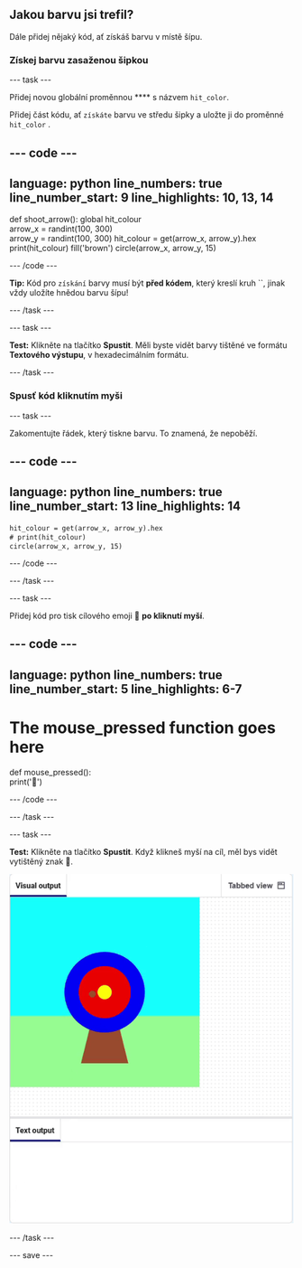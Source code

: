 ## Jakou barvu jsi trefil?

Dále přidej nějaký kód, ať získáš barvu v místě šípu.

### Získej barvu zasaženou šipkou

--- task ---

Přidej novou globální proměnnou **** s názvem `hit_color`.

Přidej část kódu, ať `získáte` barvu ve středu šipky a uložte ji do proměnné `hit_color` .


--- code ---
---
language: python line_numbers: true line_number_start: 9
line_highlights: 10, 13, 14
---
def shoot_arrow(): global hit_colour  
arrow_x = randint(100, 300)  
arrow_y = randint(100, 300) hit_colour = get(arrow_x, arrow_y).hex print(hit_colour) fill('brown') circle(arrow_x, arrow_y, 15)

--- /code ---

**Tip:** Kód pro `získání` barvy musí být **před kódem**, který kreslí kruh ``, jinak vždy uložíte hnědou barvu šípu!

--- /task ---

--- task ---

**Test:** Klikněte na tlačítko **Spustit**. Měli byste vidět barvy tištěné ve formátu **Textového výstupu**, v hexadecimálním formátu.

--- /task ---

### Spusť kód kliknutím myši

--- task ---

Zakomentujte řádek, který tiskne barvu. To znamená, že nepoběží.

--- code ---
---
language: python line_numbers: true line_number_start: 13
line_highlights: 14
---

    hit_colour = get(arrow_x, arrow_y).hex
    # print(hit_colour)
    circle(arrow_x, arrow_y, 15)

--- /code ---

--- /task ---

--- task ---

Přidej kód pro tisk cílového emoji 🎯 **po kliknutí myší**.

--- code ---
---
language: python line_numbers: true line_number_start: 5
line_highlights: 6-7
---
# The mouse_pressed function goes here
def mouse_pressed():    
print('🎯')

--- /code ---

--- /task ---

--- task ---

**Test:** Klikněte na tlačítko **Spustit**. Když klikneš myší na cíl, měl bys vidět vytištěný znak 🎯.

![cílové emotikony vytištěné po kliknutí myší](images/target_printed.gif)

--- /task ---

--- save ---